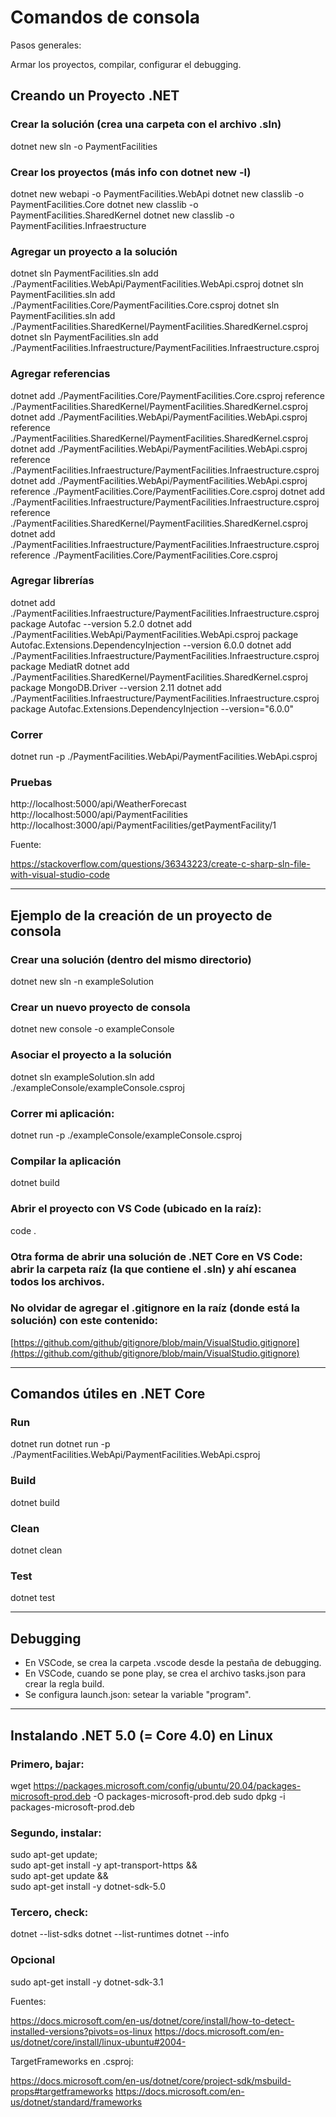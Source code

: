 # Comandos de consola

Pasos generales:

Armar los proyectos, compilar, configurar el debugging.

## Creando un Proyecto .NET

### Crear la solución (crea una carpeta con el archivo .sln)
dotnet new sln -o PaymentFacilities

### Crear los proyectos (más info con dotnet new -l)
dotnet new webapi -o PaymentFacilities.WebApi
dotnet new classlib -o PaymentFacilities.Core
dotnet new classlib -o PaymentFacilities.SharedKernel
dotnet new classlib -o PaymentFacilities.Infraestructure

### Agregar un proyecto a la solución
dotnet sln PaymentFacilities.sln add ./PaymentFacilities.WebApi/PaymentFacilities.WebApi.csproj
dotnet sln PaymentFacilities.sln add ./PaymentFacilities.Core/PaymentFacilities.Core.csproj
dotnet sln PaymentFacilities.sln add ./PaymentFacilities.SharedKernel/PaymentFacilities.SharedKernel.csproj
dotnet sln PaymentFacilities.sln add ./PaymentFacilities.Infraestructure/PaymentFacilities.Infraestructure.csproj

### Agregar referencias
dotnet add ./PaymentFacilities.Core/PaymentFacilities.Core.csproj reference ./PaymentFacilities.SharedKernel/PaymentFacilities.SharedKernel.csproj
dotnet add ./PaymentFacilities.WebApi/PaymentFacilities.WebApi.csproj reference ./PaymentFacilities.SharedKernel/PaymentFacilities.SharedKernel.csproj
dotnet add ./PaymentFacilities.WebApi/PaymentFacilities.WebApi.csproj reference ./PaymentFacilities.Infraestructure/PaymentFacilities.Infraestructure.csproj
dotnet add ./PaymentFacilities.WebApi/PaymentFacilities.WebApi.csproj reference ./PaymentFacilities.Core/PaymentFacilities.Core.csproj
dotnet add ./PaymentFacilities.Infraestructure/PaymentFacilities.Infraestructure.csproj reference ./PaymentFacilities.SharedKernel/PaymentFacilities.SharedKernel.csproj
dotnet add ./PaymentFacilities.Infraestructure/PaymentFacilities.Infraestructure.csproj reference ./PaymentFacilities.Core/PaymentFacilities.Core.csproj

### Agregar librerías
dotnet add ./PaymentFacilities.Infraestructure/PaymentFacilities.Infraestructure.csproj package Autofac --version 5.2.0
dotnet add ./PaymentFacilities.WebApi/PaymentFacilities.WebApi.csproj package Autofac.Extensions.DependencyInjection --version 6.0.0
dotnet add ./PaymentFacilities.Infraestructure/PaymentFacilities.Infraestructure.csproj package MediatR
dotnet add ./PaymentFacilities.SharedKernel/PaymentFacilities.SharedKernel.csproj package MongoDB.Driver --version 2.11
dotnet add ./PaymentFacilities.Infraestructure/PaymentFacilities.Infraestructure.csproj package Autofac.Extensions.DependencyInjection --version="6.0.0"

### Correr
dotnet run -p ./PaymentFacilities.WebApi/PaymentFacilities.WebApi.csproj

### Pruebas
http://localhost:5000/api/WeatherForecast
http://localhost:5000/api/PaymentFacilities
http://localhost:3000/api/PaymentFacilities/getPaymentFacility/1

Fuente:

https://stackoverflow.com/questions/36343223/create-c-sharp-sln-file-with-visual-studio-code

-----

## Ejemplo de la creación de un proyecto de consola

### Crear una solución (dentro del mismo directorio)
dotnet new sln -n exampleSolution

### Crear un nuevo proyecto de consola
dotnet new console -o exampleConsole

### Asociar el proyecto a la solución
dotnet sln exampleSolution.sln add ./exampleConsole/exampleConsole.csproj

### Correr mi aplicación:
dotnet run -p ./exampleConsole/exampleConsole.csproj

### Compilar la aplicación
dotnet build

### Abrir el proyecto con VS Code (ubicado en la raíz): 
code .

### Otra forma de abrir una solución de .NET Core en VS Code: abrir la carpeta raíz (la que contiene el .sln) y ahí escanea todos los archivos.

### No olvidar de agregar el .gitignore en la raíz (donde está la solución) con este contenido:
[https://github.com/github/gitignore/blob/main/VisualStudio.gitignore](https://github.com/github/gitignore/blob/main/VisualStudio.gitignore)

-----

## Comandos útiles en .NET Core

### Run
dotnet run
dotnet run -p ./PaymentFacilities.WebApi/PaymentFacilities.WebApi.csproj

### Build
dotnet build

### Clean
dotnet clean

### Test
dotnet test

-----

## Debugging

- En VSCode, se crea la carpeta .vscode desde la pestaña de debugging.
- En VSCode, cuando se pone play, se crea el archivo tasks.json para crear la regla build.
- Se configura launch.json: setear la variable "program".

-----

## Instalando .NET 5.0 (= Core 4.0) en Linux

### Primero, bajar:
wget https://packages.microsoft.com/config/ubuntu/20.04/packages-microsoft-prod.deb -O packages-microsoft-prod.deb
sudo dpkg -i packages-microsoft-prod.deb

### Segundo, instalar:
sudo apt-get update; \
  sudo apt-get install -y apt-transport-https && \
  sudo apt-get update && \
  sudo apt-get install -y dotnet-sdk-5.0

### Tercero, check:
dotnet --list-sdks
dotnet --list-runtimes
dotnet --info

### Opcional
sudo apt-get install -y dotnet-sdk-3.1

Fuentes:

https://docs.microsoft.com/en-us/dotnet/core/install/how-to-detect-installed-versions?pivots=os-linux
https://docs.microsoft.com/en-us/dotnet/core/install/linux-ubuntu#2004-

TargetFrameworks en .csproj:

https://docs.microsoft.com/en-us/dotnet/core/project-sdk/msbuild-props#targetframeworks
https://docs.microsoft.com/en-us/dotnet/standard/frameworks
